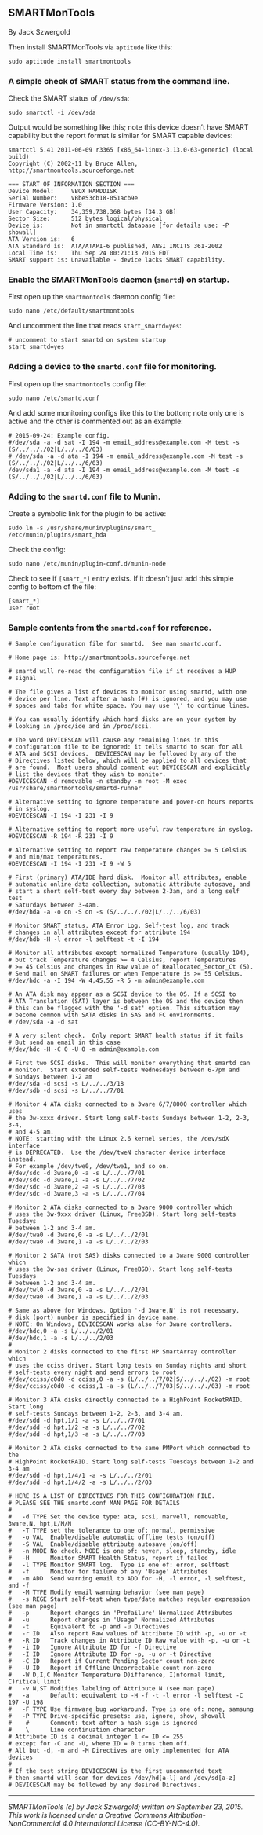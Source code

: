 ## SMARTMonTools

By Jack Szwergold

Then install SMARTMonTools via `aptitude` like this:

    sudo aptitude install smartmontools

### A simple check of SMART status from the command line.

Check the SMART status of `/dev/sda`:

    sudo smartctl -i /dev/sda

Output would be something like this; note this device doesn’t have SMART capability but the report format is similar for SMART capable devices:

	smartctl 5.41 2011-06-09 r3365 [x86_64-linux-3.13.0-63-generic] (local build)
	Copyright (C) 2002-11 by Bruce Allen, http://smartmontools.sourceforge.net
	
	=== START OF INFORMATION SECTION ===
	Device Model:     VBOX HARDDISK
	Serial Number:    VBbe53cb18-051acb9e
	Firmware Version: 1.0
	User Capacity:    34,359,738,368 bytes [34.3 GB]
	Sector Size:      512 bytes logical/physical
	Device is:        Not in smartctl database [for details use: -P showall]
	ATA Version is:   6
	ATA Standard is:  ATA/ATAPI-6 published, ANSI INCITS 361-2002
	Local Time is:    Thu Sep 24 00:21:13 2015 EDT
	SMART support is: Unavailable - device lacks SMART capability.

### Enable the SMARTMonTools daemon (`smartd`) on startup.

First open up the `smartmontools` daemon config file:

    sudo nano /etc/default/smartmontools

And uncomment the line that reads `start_smartd=yes`:

	# uncomment to start smartd on system startup
	start_smartd=yes

### Adding a device to the `smartd.conf` file for monitoring.

First open up the `smartmontools` config file:

	sudo nano /etc/smartd.conf
	
And add some monitoring configs like this to the bottom; note only one is active and the other is commented out as an example:

	# 2015-09-24: Example config.
	#/dev/sda -a -d sat -I 194 -m email_address@example.com -M test -s (S/../.././02|L/../../6/03)
	# /dev/sda -a -d ata -I 194 -m email_address@example.com -M test -s (S/../.././02|L/../../6/03)
	/dev/sda1 -a -d ata -I 194 -m email_address@example.com -M test -s (S/../.././02|L/../../6/03)
	
### Adding to the `smartd.conf` file to Munin.

Create a symbolic link for the plugin to be active:

    sudo ln -s /usr/share/munin/plugins/smart_ /etc/munin/plugins/smart_hda

Check the config:

    sudo nano /etc/munin/plugin-conf.d/munin-node

Check to see if `[smart_*]` entry exists. If it doesn’t just add this simple config to bottom of the file:

	[smart_*]
	user root

### Sample contents from the `smartd.conf` for reference.

	# Sample configuration file for smartd.  See man smartd.conf.
	
	# Home page is: http://smartmontools.sourceforge.net
	
	# smartd will re-read the configuration file if it receives a HUP
	# signal
	
	# The file gives a list of devices to monitor using smartd, with one
	# device per line. Text after a hash (#) is ignored, and you may use
	# spaces and tabs for white space. You may use '\' to continue lines.
	
	# You can usually identify which hard disks are on your system by
	# looking in /proc/ide and in /proc/scsi.
	
	# The word DEVICESCAN will cause any remaining lines in this
	# configuration file to be ignored: it tells smartd to scan for all
	# ATA and SCSI devices.  DEVICESCAN may be followed by any of the
	# Directives listed below, which will be applied to all devices that
	# are found.  Most users should comment out DEVICESCAN and explicitly
	# list the devices that they wish to monitor.
	#DEVICESCAN -d removable -n standby -m root -M exec /usr/share/smartmontools/smartd-runner
	
	# Alternative setting to ignore temperature and power-on hours reports
	# in syslog.
	#DEVICESCAN -I 194 -I 231 -I 9
	
	# Alternative setting to report more useful raw temperature in syslog.
	#DEVICESCAN -R 194 -R 231 -I 9
	
	# Alternative setting to report raw temperature changes >= 5 Celsius
	# and min/max temperatures.
	#DEVICESCAN -I 194 -I 231 -I 9 -W 5
	
	# First (primary) ATA/IDE hard disk.  Monitor all attributes, enable
	# automatic online data collection, automatic Attribute autosave, and
	# start a short self-test every day between 2-3am, and a long self test
	# Saturdays between 3-4am.
	#/dev/hda -a -o on -S on -s (S/../.././02|L/../../6/03)
	
	# Monitor SMART status, ATA Error Log, Self-test log, and track
	# changes in all attributes except for attribute 194
	#/dev/hdb -H -l error -l selftest -t -I 194
	
	# Monitor all attributes except normalized Temperature (usually 194),
	# but track Temperature changes >= 4 Celsius, report Temperatures
	# >= 45 Celsius and changes in Raw value of Reallocated_Sector_Ct (5).
	# Send mail on SMART failures or when Temperature is >= 55 Celsius.
	#/dev/hdc -a -I 194 -W 4,45,55 -R 5 -m admin@example.com
	
	# An ATA disk may appear as a SCSI device to the OS. If a SCSI to
	# ATA Translation (SAT) layer is between the OS and the device then
	# this can be flagged with the '-d sat' option. This situation may
	# become common with SATA disks in SAS and FC environments.
	# /dev/sda -a -d sat
	
	# A very silent check.  Only report SMART health status if it fails
	# But send an email in this case
	#/dev/hdc -H -C 0 -U 0 -m admin@example.com
	
	# First two SCSI disks.  This will monitor everything that smartd can
	# monitor.  Start extended self-tests Wednesdays between 6-7pm and
	# Sundays between 1-2 am
	#/dev/sda -d scsi -s L/../../3/18
	#/dev/sdb -d scsi -s L/../../7/01
	
	# Monitor 4 ATA disks connected to a 3ware 6/7/8000 controller which uses
	# the 3w-xxxx driver. Start long self-tests Sundays between 1-2, 2-3, 3-4,
	# and 4-5 am.
	# NOTE: starting with the Linux 2.6 kernel series, the /dev/sdX interface
	# is DEPRECATED.  Use the /dev/tweN character device interface instead.
	# For example /dev/twe0, /dev/twe1, and so on.
	#/dev/sdc -d 3ware,0 -a -s L/../../7/01
	#/dev/sdc -d 3ware,1 -a -s L/../../7/02
	#/dev/sdc -d 3ware,2 -a -s L/../../7/03
	#/dev/sdc -d 3ware,3 -a -s L/../../7/04
	
	# Monitor 2 ATA disks connected to a 3ware 9000 controller which
	# uses the 3w-9xxx driver (Linux, FreeBSD). Start long self-tests Tuesdays
	# between 1-2 and 3-4 am.
	#/dev/twa0 -d 3ware,0 -a -s L/../../2/01
	#/dev/twa0 -d 3ware,1 -a -s L/../../2/03
	
	# Monitor 2 SATA (not SAS) disks connected to a 3ware 9000 controller which
	# uses the 3w-sas driver (Linux, FreeBSD). Start long self-tests Tuesdays
	# between 1-2 and 3-4 am.
	#/dev/twl0 -d 3ware,0 -a -s L/../../2/01
	#/dev/twa0 -d 3ware,1 -a -s L/../../2/03
	
	# Same as above for Windows. Option '-d 3ware,N' is not necessary,
	# disk (port) number is specified in device name.
	# NOTE: On Windows, DEVICESCAN works also for 3ware controllers.
	#/dev/hdc,0 -a -s L/../../2/01
	#/dev/hdc,1 -a -s L/../../2/03
	#
	# Monitor 2 disks connected to the first HP SmartArray controller which
	# uses the cciss driver. Start long tests on Sunday nights and short
	# self-tests every night and send errors to root
	#/dev/cciss/c0d0 -d cciss,0 -a -s (L/../../7/02|S/../.././02) -m root
	#/dev/cciss/c0d0 -d cciss,1 -a -s (L/../../7/03|S/../.././03) -m root
	
	# Monitor 3 ATA disks directly connected to a HighPoint RocketRAID. Start long
	# self-tests Sundays between 1-2, 2-3, and 3-4 am.
	#/dev/sdd -d hpt,1/1 -a -s L/../../7/01
	#/dev/sdd -d hpt,1/2 -a -s L/../../7/02
	#/dev/sdd -d hpt,1/3 -a -s L/../../7/03
	
	# Monitor 2 ATA disks connected to the same PMPort which connected to the
	# HighPoint RocketRAID. Start long self-tests Tuesdays between 1-2 and 3-4 am
	#/dev/sdd -d hpt,1/4/1 -a -s L/../../2/01
	#/dev/sdd -d hpt,1/4/2 -a -s L/../../2/03
	
	# HERE IS A LIST OF DIRECTIVES FOR THIS CONFIGURATION FILE.
	# PLEASE SEE THE smartd.conf MAN PAGE FOR DETAILS
	#
	#   -d TYPE Set the device type: ata, scsi, marvell, removable, 3ware,N, hpt,L/M/N
	#   -T TYPE set the tolerance to one of: normal, permissive
	#   -o VAL  Enable/disable automatic offline tests (on/off)
	#   -S VAL  Enable/disable attribute autosave (on/off)
	#   -n MODE No check. MODE is one of: never, sleep, standby, idle
	#   -H      Monitor SMART Health Status, report if failed
	#   -l TYPE Monitor SMART log.  Type is one of: error, selftest
	#   -f      Monitor for failure of any 'Usage' Attributes
	#   -m ADD  Send warning email to ADD for -H, -l error, -l selftest, and -f
	#   -M TYPE Modify email warning behavior (see man page)
	#   -s REGE Start self-test when type/date matches regular expression (see man page)
	#   -p      Report changes in 'Prefailure' Normalized Attributes
	#   -u      Report changes in 'Usage' Normalized Attributes
	#   -t      Equivalent to -p and -u Directives
	#   -r ID   Also report Raw values of Attribute ID with -p, -u or -t
	#   -R ID   Track changes in Attribute ID Raw value with -p, -u or -t
	#   -i ID   Ignore Attribute ID for -f Directive
	#   -I ID   Ignore Attribute ID for -p, -u or -t Directive
	#   -C ID   Report if Current Pending Sector count non-zero
	#   -U ID   Report if Offline Uncorrectable count non-zero
	#   -W D,I,C Monitor Temperature D)ifference, I)nformal limit, C)ritical limit
	#   -v N,ST Modifies labeling of Attribute N (see man page)
	#   -a      Default: equivalent to -H -f -t -l error -l selftest -C 197 -U 198
	#   -F TYPE Use firmware bug workaround. Type is one of: none, samsung
	#   -P TYPE Drive-specific presets: use, ignore, show, showall
	#    #      Comment: text after a hash sign is ignored
	#    \      Line continuation character
	# Attribute ID is a decimal integer 1 <= ID <= 255
	# except for -C and -U, where ID = 0 turns them off.
	# All but -d, -m and -M Directives are only implemented for ATA devices
	#
	# If the test string DEVICESCAN is the first uncommented text
	# then smartd will scan for devices /dev/hd[a-l] and /dev/sd[a-z]
	# DEVICESCAN may be followed by any desired Directives.

***

*SMARTMonTools (c) by Jack Szwergold; written on September 23, 2015. This work is licensed under a Creative Commons Attribution-NonCommercial 4.0 International License (CC-BY-NC-4.0).*

